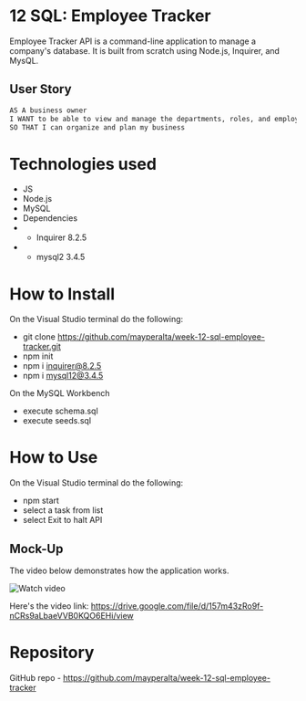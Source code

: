 # 12 SQL: Employee Tracker

Employee Tracker API is a command-line application to manage a company's database. It is built from scratch using Node.js, Inquirer, and MysQL. 


## User Story

```md
AS A business owner
I WANT to be able to view and manage the departments, roles, and employees in my company
SO THAT I can organize and plan my business
```

# Technologies used

* JS
* Node.js
* MySQL
* Dependencies 
* - Inquirer 8.2.5
* - mysql2 3.4.5


# How to Install

On the Visual Studio terminal do the following: 

* git clone https://github.com/mayperalta/week-12-sql-employee-tracker.git
* npm init
* npm i inquirer@8.2.5
* npm i mysql12@3.4.5

On the MySQL Workbench

* execute schema.sql
* execute seeds.sql

# How to Use 

On the Visual Studio terminal do the following:

* npm start
* select a task from list
* select Exit to halt API

## Mock-Up

The video below demonstrates how the application works. 

![Watch video](./assets/employee-tracker.gif)

Here's the video link: https://drive.google.com/file/d/157m43zRo9f-nCRs9aLbaeVVB0KQO6EHi/view

# Repository

GitHub repo - https://github.com/mayperalta/week-12-sql-employee-tracker